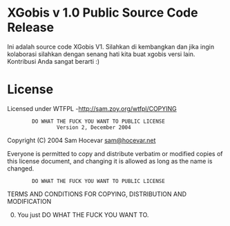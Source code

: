 # XGobis v 1.0 Public Source Code Release

Ini adalah source code XGobis V1. Silahkan di kembangkan dan jika ingin kolaborasi silahkan dengan senang hati kita buat xgobis versi lain. Kontribusi Anda sangat berarti :)


# License

Licensed under WTFPL -http://sam.zoy.org/wtfpl/COPYING 

            DO WHAT THE FUCK YOU WANT TO PUBLIC LICENSE
                    Version 2, December 2004

 Copyright (C) 2004 Sam Hocevar <sam@hocevar.net>

 Everyone is permitted to copy and distribute verbatim or modified
 copies of this license document, and changing it is allowed as long
 as the name is changed.

            DO WHAT THE FUCK YOU WANT TO PUBLIC LICENSE
   TERMS AND CONDITIONS FOR COPYING, DISTRIBUTION AND MODIFICATION

  0. You just DO WHAT THE FUCK YOU WANT TO.
  
